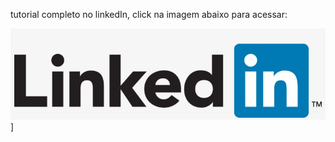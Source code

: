 tutorial completo no linkedIn, click na imagem abaixo para acessar:

[![Legenda](https://github.com/romeritomorais/traduzindo-dados-com-Google-Translate-no-Pandas.DataFrame/blob/master/resources/LinkedIn.png)](https://www.linkedin.com/pulse/traduzindo-dados-pandasdataframe-com-google-translate-romerito-morais)]
